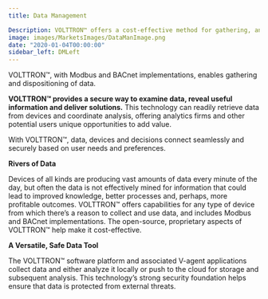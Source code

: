 ```yaml
---
title: Data Management

Description: VOLTTRON™ offers a cost-effective method for gathering, analyzing and managing data from any type of device.
image: images/MarketsImages/DataManImage.png
date: "2020-01-04T00:00:00"
sidebar_left: DMLeft
---
```

VOLTTRON™, with Modbus and BACnet implementations, enables gathering and dispositioning of data.


**VOLTTRON™ provides a secure way to examine data, reveal useful information and deliver solutions.** This technology can readily retrieve data from devices and coordinate analysis, offering analytics firms and other potential users unique opportunities to add value.  

With VOLTTRON™, data, devices and decisions connect seamlessly and securely based on user needs and preferences.

**Rivers of Data**

Devices of all kinds are producing vast amounts of data every minute of the day, but often the data is not effectively mined for information that could lead to improved knowledge, better processes and, perhaps, more profitable outcomes. VOLTTRON™ offers capabilities for any type of device from which there’s a reason to collect and use data, and includes Modbus and BACnet implementations. The open-source, proprietary aspects of VOLTTRON™ help make it cost-effective.

**A Versatile, Safe Data Tool**

The VOLTTRON™ software platform and associated V-agent applications collect data and either analyze it locally or push to the cloud for storage and subsequent analysis. This technology’s strong security foundation helps ensure that data is protected from external threats.
